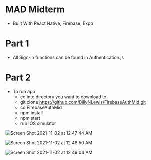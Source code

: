 # MAD Midterm
 - Built With React Native, Firebase, Expo
 
# Part 1
- All Sign-in functions can be found in Authentication.js

# Part 2
- To run app
  - cd into directory you want to download to
  - git clone https://github.com/BillyNLewis/FirebaseAuthMid.git
  - cd FirebaseAuthMid
  - npm install
  - npm start
  - run IOS simulator

![Screen Shot 2021-11-02 at 12 47 44 AM](https://user-images.githubusercontent.com/55251651/139789585-93c70831-d031-4f0b-ad07-a83d84e8552d.png)

![Screen Shot 2021-11-02 at 12 48 50 AM](https://user-images.githubusercontent.com/55251651/139789592-53b8e542-b4a7-4f36-924a-40ff9a10a2a3.png)

![Screen Shot 2021-11-02 at 12 49 04 AM](https://user-images.githubusercontent.com/55251651/139789598-2600f707-599b-4ff8-9de6-c84765b3996d.png)



